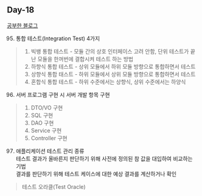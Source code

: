 ## Day-18

[공부한 블로그](https://starrykss.tistory.com/1849?category=636189)

95. 통합 테스트(Integration Test) 4가지
> 1. 빅뱅 통합 테스트 - 모듈 간의 상호 인터페이스 고려 안함, 단위 테스트가 끝난 모듈을 한꺼번에 결합시켜 테스트 하는 방법
> 2. 하향식 통합 테스트 - 상위 모듈에서 하위 모듈 방향으로 통합하면서 테스트
> 3. 상향식 통합 태스트 - 하위 모듈에서 상위 모듈 방향으로 통합하면서 테스트
> 4. 혼합식 통합 테스트 - 하위 수준에서는 상향식, 상위 수준에서는 하양식

96. 서버 프로그램 구현 시 서버 개발 항목 구현
> 1. DTO/VO 구현
> 2. SQL 구현
> 3. DAO 구현
> 4. Service 구현
> 5. Controller 구현

97. 애플리케이션 테스트 관리 종류   
    테스트 결과가 올바른지 판단하기 위해 사전에 정의된 참 값을 대입하여 비교하는 기법   
    결과를 판단하기 위해 테스트 케이스에 대한 예상 결과를 계산하거나 확인 
> 테스트 오라클(Test Oracle)
